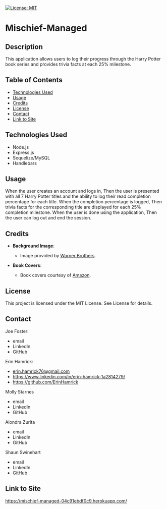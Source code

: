 [![License: MIT](https://img.shields.io/badge/License-MIT-yellow.svg)](https://opensource.org/licenses/MIT)


# Mischief-Managed

## Description
This application allows users to log their progress through the Harry Potter book series and provides trivia facts at each 25% milestone.


## Table of Contents

- [Technologies Used](#technologies-used)
- [Usage](#usage)
- [Credits](#credits)
- [License](#license)
- [Contact](#contact)
- [Link to Site](#link-to-site)


## Technologies Used

- Node.js 
- Express.js  
- Sequelize/MySQL
- Handlebars

## Usage

When the user creates an account and logs in,
Then the user is presented with all 7 Harry Potter titles and the ability to log their read completion percentage for each title.
When the completion percentage is logged,
Then trivia facts for the corresponding title are displayed for each 25% completion milestone.
When the user is done using the application,
Then the user can log out and end the session.


## Credits

- **Background Image**:
  - Image provided by [Warner Brothers](https://www.warnerbros.com).
  
- **Book Covers**:
  - Book covers courtesy of [Amazon](https://www.amazon.com).

## License
This project is licensed under the MIT License.  See License for details.

## Contact
Joe Foster:
* email
* LinkedIn
* GitHub

Erin Hamrick:  
 * erin.hamrick76@gmail.com 
 * https://www.linkedin.com/in/erin-hamrick-1a2814279/ 
 * https://github.com/ErinHamrick


Molly Starnes
* email
* LinkedIn
* GitHub


Alondra Zurita
* email
* LinkedIn
* GitHub


Shaun Swinehart
* email
* LinkedIn
* GitHub

## Link to Site
https://mischief-managed-04c91ebdf0c9.herokuapp.com/